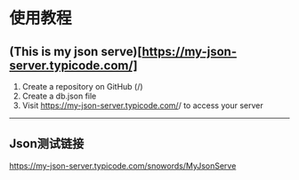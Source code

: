 # 使用教程
(This is my json serve)[https://my-json-server.typicode.com/]
----
1. Create a repository on GitHub (<your-username>/<your-repo>)
2. Create a db.json file
3. Visit https://my-json-server.typicode.com/<your-username>/<your-repo> to access your server
-----
## Json测试链接
https://my-json-server.typicode.com/snowords/MyJsonServe
